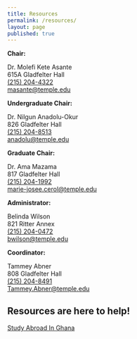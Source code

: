 ```yaml
---
title: Resources
permalink: /resources/
layout: page
published: true
---
```


**Chair:** 

Dr. Molefi Kete Asante<br/>
615A Gladfelter Hall<br/>
[(215) 204-4322](tel:2152044322)<br/>
[masante@temple.edu](mailto:masante@temple.edu)<br/>

**Undergraduate Chair:** 

Dr. Nilgun Anadolu-Okur<br/>
826 Gladfelter Hall<br/>
[(215) 204-8513](tel:2152048513)<br/>
[anadolu@temple.edu](mailto:anadolu@temple.edu)<br/>

**Graduate Chair:**

Dr. Ama Mazama<br/>
817 Gladfelter Hall<br/>
[(215) 204-1992](tel:215204-992)<br/>
[marie-josee.cerol@temple.edu](mailto:marie-josee.cerol@temple.edu)<br/>

**Administrator:**

Belinda Wilson<br/>
821 Ritter Annex<br/>
[(215) 204-0472](tel:2152040472)<br/>
[bwilson@temple.edu](mailto:bwilson@temple.edu)<br/>

**Coordinator:**

Tammey Abner<br/>
808 Gladfelter Hall<br/>
[(215) 204-8491](tel:2152048491)<br/>
[Tammey.Abner@temple.edu](mailto:Tammey.Abner@temple.edu)<br/>

## Resources are here to help!

[Study Abroad In Ghana](http://www.temple.edu/studyabroad/programs/summer/ghana/index.html)
